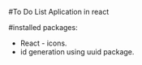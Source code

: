 #To Do List Aplication in react

#installed packages:
* React - icons.
* id generation using uuid package.
